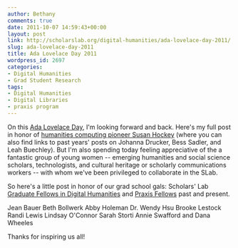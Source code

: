 ```yaml
---
author: Bethany
comments: true
date: 2011-10-07 14:59:43+00:00
layout: post
link: http://scholarslab.org/digital-humanities/ada-lovelace-day-2011/
slug: ada-lovelace-day-2011
title: Ada Lovelace Day 2011
wordpress_id: 2697
categories:
- Digital Humanities
- Grad Student Research
tags:
- Digital Humanities
- Digital Libraries
- praxis program
---
```


On this [Ada Lovelace Day](http://findingada.com), I'm looking forward and back.  Here's my full post in honor of [humanities computing pioneer Susan Hockey](http://nowviskie.org/2011/ada-lovelace-day-susan-hockey/) (where you can also find links to past years' posts on Johanna Drucker, Bess Sadler, and Leah Buechley). But I'm also spending today feeling appreciative of the a fantastic group of young women -- emerging humanities and social science scholars, technologists, and cultural heritage or scholarly communications workers -- with whom we've been privileged to collaborate in the SLab.  

So here's a little post in honor of our grad school gals: Scholars' Lab [Graduate Fellows in Digital Humanities](http://www2.lib.virginia.edu/scholarslab/about/fellowship.html) and [Praxis Fellows](http://praxis.scholarslab.org/) past and present.

Jean Bauer
Beth Bollwerk
Abby Holeman
Dr. Wendy Hsu
Brooke Lestock
Randi Lewis
Lindsay O'Connor
Sarah Storti
Annie Swafford
and Dana Wheeles

Thanks for inspiring us all!

